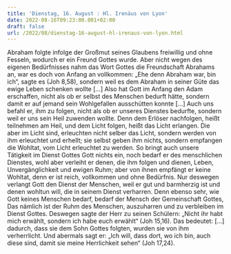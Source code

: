 ```yaml
---
title: 'Dienstag, 16. August : Hl. Irenäus von Lyon'
date: 2022-08-16T09:23:00.001+02:00
draft: false
url: /2022/08/dienstag-16-august-hl-irenaus-von-lyon.html
---
```


Abraham folgte infolge der Großmut seines Glaubens freiwillig und ohne Fesseln, wodurch er ein Freund Gottes wurde. Aber nicht wegen des eigenen Bedürfnisses nahm das Wort Gottes die Freundschaft Abrahams an, war es doch von Anfang an vollkommen: „Ehe denn Abraham war, bin ich“, sagte es (Joh 8,58), sondern weil es dem Abraham in seiner Güte das ewige Leben schenken wollte \[…\] Also hat Gott im Anfang den Adam erschaffen, nicht als ob er selbst des Menschen bedurft hätte, sondern damit er auf jemand sein Wohlgefallen ausschütten konnte \[…\] Auch uns befahl er, ihm zu folgen, nicht als ob er unseres Dienstes bedurfte, sondern weil er uns sein Heil zuwenden wollte. Denn dem Erlöser nachfolgen, heißt teilnehmen am Heil, und dem Licht folgen, heißt das Licht erlangen. Die aber im Licht sind, erleuchten nicht selber das Licht, sondern werden von ihm erleuchtet und erhellt; sie selbst geben ihm nichts, sondern empfangen die Wohltat, vom Licht erleuchtet zu werden. So bringt auch unsere Tätigkeit im Dienst Gottes Gott nichts ein, noch bedarf er des menschlichen Dienstes, wohl aber verleiht er denen, die ihm folgen und dienen, Leben, Unvergänglichkeit und ewigen Ruhm; aber von ihnen empfängt er keine Wohltat, denn er ist reich, vollkommen und ohne Bedürfnis. Nur deswegen verlangt Gott den Dienst der Menschen, weil er gut und barmherzig ist und denen wohltun will, die in seinem Dienst verharren. Denn ebenso sehr, wie Gott keines Menschen bedarf, bedarf der Mensch der Gemeinschaft Gottes, Das nämlich ist der Ruhm des Menschen, auszuharren und zu verbleiben im Dienst Gottes. Deswegen sagte der Herr zu seinen Schülern: „Nicht ihr habt mich erwählt, sondern ich habe euch erwählt“ (Joh 15,16). Das bedeutet: \[…\] dadurch, dass sie dem Sohn Gottes folgten, wurden sie von ihm verherrlicht. Und abermals sagt er: „Ich will, dass dort, wo ich bin, auch diese sind, damit sie meine Herrlichkeit sehen“ (Joh 17,24).